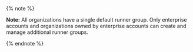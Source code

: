 {% note %}

**Note:** All organizations have a single default runner group. Only enterprise accounts and organizations owned by enterprise accounts can create and manage additional runner groups.

{% endnote %}